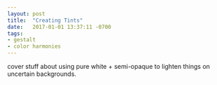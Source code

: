 ```yaml
---
layout: post
title:  "Creating Tints"
date:   2017-01-01 13:37:11 -0700
tags:
- gestalt
- color harmonies
---
```

cover stuff about using pure white + semi-opaque to lighten things on uncertain backgrounds.
